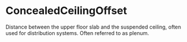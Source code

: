 ConcealedCeilingOffset
======================

Distance between the upper floor slab and the suspended ceiling, often used for distribution systems. Often referred to as plenum.
